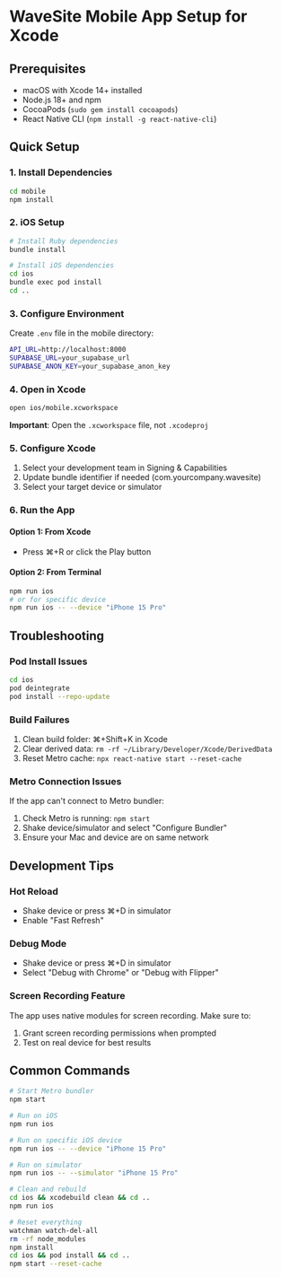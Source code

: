 # WaveSite Mobile App Setup for Xcode

## Prerequisites
- macOS with Xcode 14+ installed
- Node.js 18+ and npm
- CocoaPods (`sudo gem install cocoapods`)
- React Native CLI (`npm install -g react-native-cli`)

## Quick Setup

### 1. Install Dependencies

```bash
cd mobile
npm install
```

### 2. iOS Setup

```bash
# Install Ruby dependencies
bundle install

# Install iOS dependencies
cd ios
bundle exec pod install
cd ..
```

### 3. Configure Environment

Create `.env` file in the mobile directory:
```bash
API_URL=http://localhost:8000
SUPABASE_URL=your_supabase_url
SUPABASE_ANON_KEY=your_supabase_anon_key
```

### 4. Open in Xcode

```bash
open ios/mobile.xcworkspace
```

**Important**: Open the `.xcworkspace` file, not `.xcodeproj`

### 5. Configure Xcode

1. Select your development team in Signing & Capabilities
2. Update bundle identifier if needed (com.yourcompany.wavesite)
3. Select your target device or simulator

### 6. Run the App

#### Option 1: From Xcode
- Press ⌘+R or click the Play button

#### Option 2: From Terminal
```bash
npm run ios
# or for specific device
npm run ios -- --device "iPhone 15 Pro"
```

## Troubleshooting

### Pod Install Issues
```bash
cd ios
pod deintegrate
pod install --repo-update
```

### Build Failures
1. Clean build folder: ⌘+Shift+K in Xcode
2. Clear derived data: `rm -rf ~/Library/Developer/Xcode/DerivedData`
3. Reset Metro cache: `npx react-native start --reset-cache`

### Metro Connection Issues
If the app can't connect to Metro bundler:
1. Check Metro is running: `npm start`
2. Shake device/simulator and select "Configure Bundler"
3. Ensure your Mac and device are on same network

## Development Tips

### Hot Reload
- Shake device or press ⌘+D in simulator
- Enable "Fast Refresh"

### Debug Mode
- Shake device or press ⌘+D in simulator
- Select "Debug with Chrome" or "Debug with Flipper"

### Screen Recording Feature
The app uses native modules for screen recording. Make sure to:
1. Grant screen recording permissions when prompted
2. Test on real device for best results

## Common Commands

```bash
# Start Metro bundler
npm start

# Run on iOS
npm run ios

# Run on specific iOS device
npm run ios -- --device "iPhone 15 Pro"

# Run on simulator
npm run ios -- --simulator "iPhone 15 Pro"

# Clean and rebuild
cd ios && xcodebuild clean && cd ..
npm run ios

# Reset everything
watchman watch-del-all
rm -rf node_modules
npm install
cd ios && pod install && cd ..
npm start --reset-cache
```